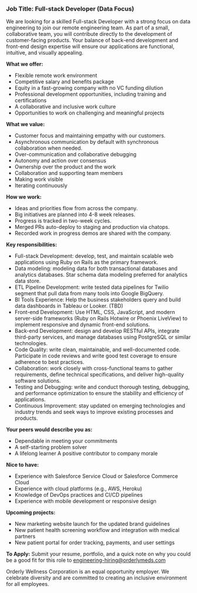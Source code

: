 ### Job Title: Full-stack Developer (Data Focus)

We are looking for a skilled Full-stack Developer with a strong focus on data engineering to join our remote engineering team. As part of a small, collaborative team, you will contribute directly to the development of customer-facing products. Your balance of back-end development and front-end design expertise will ensure our applications are functional, intuitive, and visually appealing.

**What we offer:**

- Flexible remote work environment
- Competitive salary and benefits package
- Equity in a fast-growing company with no VC funding dilution
- Professional development opportunities, including training and certifications
- A collaborative and inclusive work culture
- Opportunities to work on challenging and meaningful projects

**What we value:**

- Customer focus and maintaining empathy with our customers.
- Asynchronous communication by default with synchronous collaboration when needed.
- Over-communication and collaborative debugging
- Autonomy and action over consensus
- Ownership over the product and the work
- Collaboration and supporting team members
- Making work visible
- Iterating continuously

**How we work:**

- Ideas and priorities flow from across the company.
- Big initiatives are planned into 4-8 week releases.
- Progress is tracked in two-week cycles.
- Merged PRs auto-deploy to staging and production via chatops.
- Recorded work in progress demos are shared with the company.

**Key responsibilities:**

- Full-stack Development: develop, test, and maintain scalable web applications using Ruby on Rails as the primary framework.
- Data modeling: modeling data for both transactional databases and analytics databases. Star schema data modeling preferred for analytics data store.
- ETL Pipeline Development: write tested data pipelines for Twilio segment that pull data from many tools into Google BigQuery.
- BI Tools Experience: Help the business stakeholders query and build data dashboards in Tableau or Looker. (TBD)
- Front-end Development: Use HTML, CSS, JavaScript, and modern server-side frameworks (Ruby on Rails Hotwire or Phoenix LiveView) to implement responsive and dynamic front-end solutions.
- Back-end Development: design and develop RESTful APIs, integrate third-party services, and manage databases using PostgreSQL or similar technologies.
- Code Quality: write clean, maintainable, and well-documented code. Participate in code reviews and write good test coverage to ensure adherence to best practices.
- Collaboration: work closely with cross-functional teams to gather requirements, define technical specifications, and deliver high-quality software solutions.
- Testing and Debugging: write and conduct thorough testing, debugging, and performance optimization to ensure the stability and efficiency of applications.
- Continuous Improvement: stay updated on emerging technologies and industry trends and seek ways to improve existing processes and products.

**Your peers would describe you as:**

- Dependable in meeting your commitments
- A self-starting problem solver
- A lifelong learner
  A positive contributor to company morale

**Nice to have:**

- Experience with Salesforce Service Cloud or Salesforce Commerce Cloud
- Experience with cloud platforms (e.g., AWS, Heroku)
- Knowledge of DevOps practices and CI/CD pipelines
- Experience with mobile development or responsive design

**Upcoming projects:**

- New marketing website launch for the updated brand guidelines
- New patient health screening workflow and integration with medical partners
- New patient portal for order tracking, payments, and user settings

**To Apply:**
Submit your resume, portfolio, and a quick note on why you could be a good fit for this role to [engineering-hiring@orderlymeds.com](mailto:engineering-hiring@orderlymeds.com)

Orderly Wellness Corporation is an equal opportunity employer. We celebrate diversity and are committed to creating an inclusive environment for all employees.
